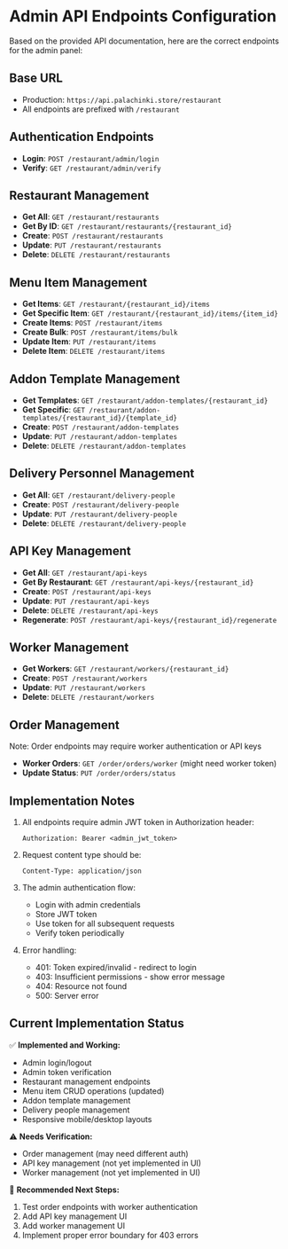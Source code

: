 # Admin API Endpoints Configuration

Based on the provided API documentation, here are the correct endpoints for the admin panel:

## Base URL
- Production: `https://api.palachinki.store/restaurant`
- All endpoints are prefixed with `/restaurant`

## Authentication Endpoints
- **Login**: `POST /restaurant/admin/login`
- **Verify**: `GET /restaurant/admin/verify`

## Restaurant Management
- **Get All**: `GET /restaurant/restaurants` 
- **Get By ID**: `GET /restaurant/restaurants/{restaurant_id}`
- **Create**: `POST /restaurant/restaurants`
- **Update**: `PUT /restaurant/restaurants`
- **Delete**: `DELETE /restaurant/restaurants`

## Menu Item Management
- **Get Items**: `GET /restaurant/{restaurant_id}/items`
- **Get Specific Item**: `GET /restaurant/{restaurant_id}/items/{item_id}`
- **Create Items**: `POST /restaurant/items`
- **Create Bulk**: `POST /restaurant/items/bulk`
- **Update Item**: `PUT /restaurant/items`
- **Delete Item**: `DELETE /restaurant/items`

## Addon Template Management
- **Get Templates**: `GET /restaurant/addon-templates/{restaurant_id}`
- **Get Specific**: `GET /restaurant/addon-templates/{restaurant_id}/{template_id}`
- **Create**: `POST /restaurant/addon-templates`
- **Update**: `PUT /restaurant/addon-templates`
- **Delete**: `DELETE /restaurant/addon-templates`

## Delivery Personnel Management
- **Get All**: `GET /restaurant/delivery-people`
- **Create**: `POST /restaurant/delivery-people`
- **Update**: `PUT /restaurant/delivery-people`
- **Delete**: `DELETE /restaurant/delivery-people`

## API Key Management
- **Get All**: `GET /restaurant/api-keys`
- **Get By Restaurant**: `GET /restaurant/api-keys/{restaurant_id}`
- **Create**: `POST /restaurant/api-keys`
- **Update**: `PUT /restaurant/api-keys`
- **Delete**: `DELETE /restaurant/api-keys`
- **Regenerate**: `POST /restaurant/api-keys/{restaurant_id}/regenerate`

## Worker Management
- **Get Workers**: `GET /restaurant/workers/{restaurant_id}`
- **Create**: `POST /restaurant/workers`
- **Update**: `PUT /restaurant/workers`
- **Delete**: `DELETE /restaurant/workers`

## Order Management
Note: Order endpoints may require worker authentication or API keys
- **Worker Orders**: `GET /order/orders/worker` (might need worker token)
- **Update Status**: `PUT /order/orders/status`

## Implementation Notes

1. All endpoints require admin JWT token in Authorization header:
   ```
   Authorization: Bearer <admin_jwt_token>
   ```

2. Request content type should be:
   ```
   Content-Type: application/json
   ```

3. The admin authentication flow:
   - Login with admin credentials
   - Store JWT token
   - Use token for all subsequent requests
   - Verify token periodically

4. Error handling:
   - 401: Token expired/invalid - redirect to login
   - 403: Insufficient permissions - show error message
   - 404: Resource not found
   - 500: Server error

## Current Implementation Status

✅ **Implemented and Working:**
- Admin login/logout
- Admin token verification
- Restaurant management endpoints
- Menu item CRUD operations (updated)
- Addon template management
- Delivery people management
- Responsive mobile/desktop layouts

⚠️ **Needs Verification:**
- Order management (may need different auth)
- API key management (not yet implemented in UI)
- Worker management (not yet implemented in UI)

🔧 **Recommended Next Steps:**
1. Test order endpoints with worker authentication
2. Add API key management UI
3. Add worker management UI
4. Implement proper error boundary for 403 errors